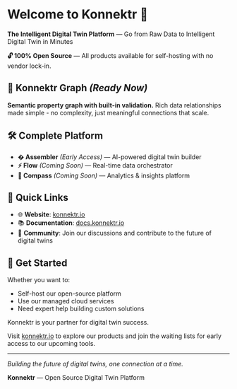 # Welcome to Konnektr 🚀

**The Intelligent Digital Twin Platform** — Go from Raw Data to Intelligent Digital Twin in Minutes

**🔓 100% Open Source** — All products available for self-hosting with no vendor lock-in.

## 🔗 Konnektr Graph _(Ready Now)_

**Semantic property graph with built-in validation.** Rich data relationships made simple - no complexity, just meaningful connections that scale.

## 🛠️ Complete Platform

- **� Assembler** _(Early Access)_ — AI-powered digital twin builder
- **⚡ Flow** _(Coming Soon)_ — Real-time data orchestrator  
- **🧭 Compass** _(Coming Soon)_ — Analytics & insights platform

## 🔗 Quick Links

- 🌐 **Website**: [konnektr.io](https://konnektr.io/)
- 📚 **Documentation**: [docs.konnektr.io](https://docs.konnektr.io/)
- 💬 **Community**: Join our discussions and contribute to the future of digital twins

## 🚀 Get Started

Whether you want to:

- Self-host our open-source platform
- Use our managed cloud services
- Need expert help building custom solutions

Konnektr is your partner for digital twin success.

Visit [konnektr.io](https://konnektr.io/) to explore our products and join the waiting lists for early access to our upcoming tools.

---

_Building the future of digital twins, one connection at a time._

**Konnektr** — Open Source Digital Twin Platform

